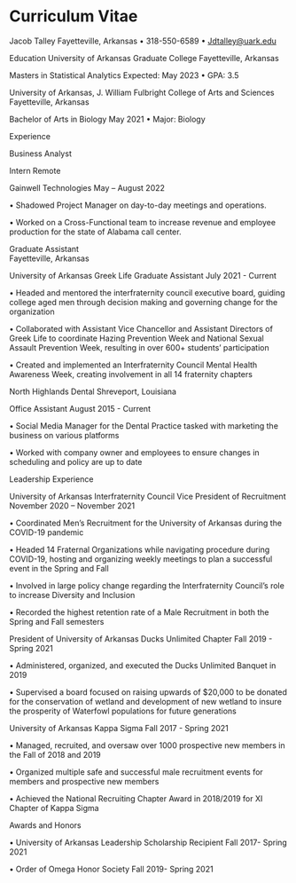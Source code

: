 # Curriculum Vitae

Jacob Talley	 Fayetteville, Arkansas • 318-550-6589 • Jdtalley@uark.edu

Education
University of Arkansas Graduate College 								     Fayetteville, Arkansas

Masters in Statistical Analytics 									           Expected: May 2023
•	GPA: 3.5

University of Arkansas, J. William Fulbright College of Arts and Sciences	Fayetteville, Arkansas

Bachelor of Arts in Biology 	May 2021
•	Major: Biology 

Experience

Business Analyst 

Intern	Remote

Gainwell Technologies	May – August 2022

•	Shadowed Project Manager on day-to-day meetings and operations.

•	Worked on a Cross-Functional team to increase revenue and employee production for the state of Alabama call center. 

Graduate Assistant	 
Fayetteville, Arkansas

University of Arkansas Greek Life Graduate Assistant 	July 2021 - Current

•	Headed and mentored the interfraternity council executive board, guiding college aged men through decision making and governing change for the organization

•	Collaborated with Assistant Vice Chancellor and Assistant Directors of Greek Life to coordinate Hazing Prevention Week and National Sexual Assault Prevention Week, resulting in over 600+ students’ participation

•	Created and implemented an Interfraternity Council Mental Health Awareness Week, creating involvement in all 14 fraternity chapters

North Highlands Dental 	Shreveport, Louisiana

Office Assistant	August 2015 - Current

•	Social Media Manager for the Dental Practice tasked with marketing the business on various platforms

•	Worked with company owner and employees to ensure changes in scheduling and policy are up to date



Leadership Experience

University of Arkansas Interfraternity Council Vice President of Recruitment 	November 2020 – November 2021

•	Coordinated Men’s Recruitment for the University of Arkansas during the COVID-19 pandemic

•	Headed 14 Fraternal Organizations while navigating procedure during COVID-19, hosting and organizing weekly meetings to plan a successful event in the Spring and Fall

•	Involved in large policy change regarding the Interfraternity Council’s role to increase Diversity and Inclusion

•	Recorded the highest retention rate of a Male Recruitment in both the Spring and Fall semesters

President of University of Arkansas Ducks Unlimited Chapter	Fall 2019 - Spring 2021

•	Administered, organized, and executed the Ducks Unlimited Banquet in 2019

•	Supervised a board focused on raising upwards of $20,000 to be donated for the conservation of wetland and development of new wetland to insure the prosperity of Waterfowl populations for future generations 

University of Arkansas Kappa Sigma							             Fall 2017 - Spring 2021

•	Managed, recruited, and oversaw over 1000 prospective new members in the Fall of 2018 and 2019

•	Organized multiple safe and successful male recruitment events for members and prospective new members

•	Achieved the National Recruiting Chapter Award in 2018/2019 for XI Chapter of Kappa Sigma 



Awards and Honors

•	University of Arkansas Leadership Scholarship Recipient 				                  Fall 2017- Spring 2021

•	Order of Omega Honor Society 								   Fall 2019- Spring 2021
